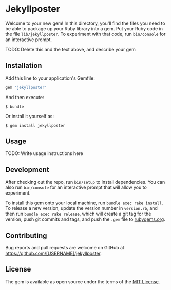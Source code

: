 # Jekyllposter

Welcome to your new gem! In this directory, you'll find the files you need to be able to package up your Ruby library into a gem. Put your Ruby code in the file `lib/jekyllposter`. To experiment with that code, run `bin/console` for an interactive prompt.

TODO: Delete this and the text above, and describe your gem

## Installation

Add this line to your application's Gemfile:

```ruby
gem 'jekyllposter'
```

And then execute:

    $ bundle

Or install it yourself as:

    $ gem install jekyllposter

## Usage

TODO: Write usage instructions here

## Development

After checking out the repo, run `bin/setup` to install dependencies. You can also run `bin/console` for an interactive prompt that will allow you to experiment.

To install this gem onto your local machine, run `bundle exec rake install`. To release a new version, update the version number in `version.rb`, and then run `bundle exec rake release`, which will create a git tag for the version, push git commits and tags, and push the `.gem` file to [rubygems.org](https://rubygems.org).

## Contributing

Bug reports and pull requests are welcome on GitHub at https://github.com/[USERNAME]/jekyllposter.

## License

The gem is available as open source under the terms of the [MIT License](https://opensource.org/licenses/MIT).
